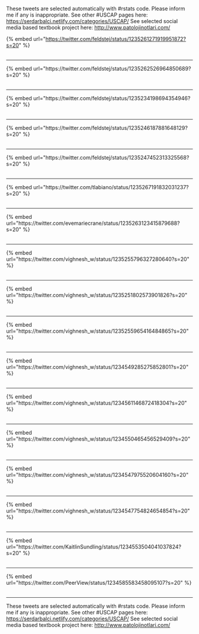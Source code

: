 

These tweets are selected automatically with #rstats code. Please inform me if any is inappropriate.
See other #USCAP pages here: https://serdarbalci.netlify.com/categories/USCAP/ 
See selected social media based textbook project here: http://www.patolojinotlari.com/

{% embed url="https://twitter.com/feldstej/status/1235261271919951872?s=20" %}<br>
<br>
<hr>
{% embed url="https://twitter.com/feldstej/status/1235262526964850689?s=20" %}<br>
<br>
<hr>
{% embed url="https://twitter.com/feldstej/status/1235234198694354946?s=20" %}<br>
<br>
<hr>
{% embed url="https://twitter.com/feldstej/status/1235246187881648129?s=20" %}<br>
<br>
<hr>
{% embed url="https://twitter.com/feldstej/status/1235247452313325568?s=20" %}<br>
<br>
<hr>
{% embed url="https://twitter.com/tlabiano/status/1235267191832031237?s=20" %}<br>
<br>
<hr>
{% embed url="https://twitter.com/evemariecrane/status/1235263123415879688?s=20" %}<br>
<br>
<hr>
{% embed url="https://twitter.com/vighnesh_w/status/1235255796327280640?s=20" %}<br>
<br>
<hr>
{% embed url="https://twitter.com/vighnesh_w/status/1235251802573901826?s=20" %}<br>
<br>
<hr>
{% embed url="https://twitter.com/vighnesh_w/status/1235255965416484865?s=20" %}<br>
<br>
<hr>
{% embed url="https://twitter.com/vighnesh_w/status/1234549285275852801?s=20" %}<br>
<br>
<hr>
{% embed url="https://twitter.com/vighnesh_w/status/1234561146872418304?s=20" %}<br>
<br>
<hr>
{% embed url="https://twitter.com/vighnesh_w/status/1234550465456529409?s=20" %}<br>
<br>
<hr>
{% embed url="https://twitter.com/vighnesh_w/status/1234547975520604160?s=20" %}<br>
<br>
<hr>
{% embed url="https://twitter.com/vighnesh_w/status/1234547754824654854?s=20" %}<br>
<br>
<hr>
{% embed url="https://twitter.com/KaitlinSundling/status/1234553504041037824?s=20" %}<br>
<br>
<hr>
{% embed url="https://twitter.com/PeerView/status/1234585583458095107?s=20" %}<br>
<br>
<hr>


These tweets are selected automatically with #rstats code. Please inform me if any is inappropriate.
See other #USCAP pages here: https://serdarbalci.netlify.com/categories/USCAP/ 
See selected social media based textbook project here: http://www.patolojinotlari.com/
